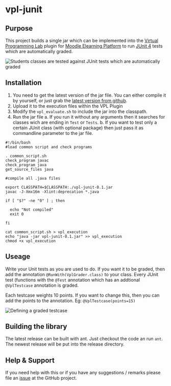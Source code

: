 vpl-junit
=========

Purpose
-------
This project builds a single jar which can be implemented into the [Virtual Programming Lab](http://vpl.dis.ulpgc.es/) plugin for [Moodle Elearning Platform](https://moodle.org/ ) to run [JUnit 4](https://junit.org/junit4/) tests which are automatically graded.

![Students classes are tested against JUnit tests which are automatically graded](https://github.com/bytebang/vpl-junit/blob/master/doc/student-evaluation.png)

Installation
------------

1. You need to get the latest version of the jar file. You can either compile it by yourself, or just grab the [latest version from github](https://github.com/bytebang/vpl-junit/tree/master/release).
2. Upload it to the execution files within the VPL Plugin
3. Modify the `vpl_evaluate.sh` to include the jar into the classpath.
4. Run the jar file
	a. If you run it without any arguments then it searches for classes wich are ending in `Test` or `Tests`. 
	b. If you want to test only a certain JUnit class (with optional package) then just pass it as commandline parameter to the jar file.

``````````````````````````{.bash}
#!/bin/bash
#load common script and check programs

. common_script.sh
check_program javac
check_program java
get_source_files java

#compile all .java files

export CLASSPATH=$CLASSPATH:./vpl-junit-0.1.jar
javac -J-Xmx16m -Xlint:deprecation *.java

if [ "$?" -ne "0" ] ; then

  echo "Not compiled"
  exit 0

fi

cat common_script.sh > vpl_execution
echo "java -jar vpl-junit-0.1.jar" >> vpl_execution
chmod +x vpl_execution
``````````````````````````

Useage
------

Write your Unit tests as you are used to do. If you want it to be graded, then add the annotation `@RunWith(VplGrader.class)` to your class. Every JUnit test (functions with the `@Test` annotation which has an addtional `@VplTestcase` annotation is graded.

Each testcase weights 10 points. If you want to change this, then you can add the points to the annotation. Eg: `@VplTestcase(points=15)`

![Defining a graded testcase](https://github.com/bytebang/vpl-junit/blob/master/doc/testcase_with_annotation.png)


Building the library
--------------------

The latest release can be built with ant. Just checkout the code an run `ant`. The newest release will be put into the release directory.


Help & Support
--------------

If you need help with this or if you have any suggestions / remarks please file an [issue](https://github.com/bytebang/vpl-junit/issues) at the GitHub project.
